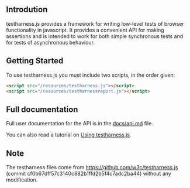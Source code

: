 ## Introdution ##

testharness.js provides a framework for writing low-level tests of
browser functionality in javascript. It provides a convenient API for
making assertions and is intended to work for both simple synchronous
tests and for tests of asynchronous behaviour.

## Getting Started ##

To use testharness.js you must include two scripts, in the order given:

``` html
<script src="/resources/testharness.js"></script>
<script src="/resources/testharnessreport.js"></script>
```

## Full documentation ##

Full user documentation for the API is in the
[docs/api.md](https://github.com/w3c/testharness.js/blob/master/docs/api.md) file.

You can also read a tutorial on 
[Using testharness.js](http://darobin.github.com/test-harness-tutorial/docs/using-testharness.html).

## Note ##

The testharness files come from
https://github.com/w3c/testharness.js (commit cf0b67dff57c3140c882b1ffd2b5f4c7adc2ba44)
without any modification.

